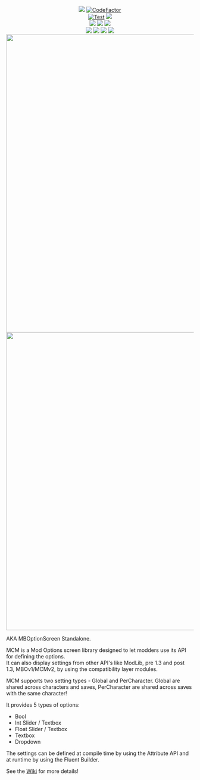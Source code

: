 <p align="center">
   <a href="https://github.com/Aragas/Bannerlord.MBOptionScreen" alt="Lines Of Code">
   <img src="https://tokei.rs/b1/github/Aragas/Bannerlord.MBOptionScreen?category=code" /></a>
   <a href="https://www.codefactor.io/repository/github/aragas/bannerlord.mboptionscreen"><img src="https://www.codefactor.io/repository/github/aragas/bannerlord.mboptionscreen/badge" alt="CodeFactor" /></a>
   </br>
   <a href="https://github.com/Aragas/Bannerlord.MBOptionScreen/actions?query=workflow%3ATest"><img src="https://github.com/Aragas/Bannerlord.MBOptionScreen/workflows/Test/badge.svg?branch=dev&event=push" alt="Test" /></a>
   <a href="https://codecov.io/gh/Aragas/Bannerlord.MBOptionScreen"><img src="https://codecov.io/gh/Aragas/Bannerlord.MBOptionScreen/branch/dev/graph/badge.svg" />
   </a>
   </br>
   <a href="https://www.nuget.org/packages/Bannerlord.MCM" alt="NuGet Bannerlord.MCM">
   <img src="https://img.shields.io/nuget/v/Bannerlord.MCM.svg?label=NuGet%20Bannerlord.MCM&colorB=blue" /></a>
   <a href="https://www.nuget.org/packages/Bannerlord.MCM.Integrated" alt="NuGet Bannerlord.MCM.Integrated">
   <img src="https://img.shields.io/nuget/v/Bannerlord.MCM.Integrated.svg?label=NuGet%20Bannerlord.MCM.Integrated&colorB=blue" /></a>
   <a href="https://mcm.bannerlord.aragas.org/">
	<img src="https://img.shields.io/badge/Documentation-%F0%9F%94%8D-blue?style=flat" />
	</a>
   </br>
   <a href="https://www.nexusmods.com/mountandblade2bannerlord/mods/612" alt="Nexus Mod Configuration Menu">
   <img src="https://img.shields.io/badge/Nexus-Mod%20Configuration%20Menu-yellow.svg" /></a>
   <a href="https://www.nexusmods.com/mountandblade2bannerlord/mods/612" alt="Nexus Mod Configuration Menu">
   <img src="https://img.shields.io/endpoint?url=https%3A%2F%2Fnexusmods-version-pzk4e0ejol6j.runkit.sh%3FgameId%3Dmountandblade2bannerlord%26modId%3D612" /></a>
   <a href="https://www.nexusmods.com/mountandblade2bannerlord/mods/612" alt="Nexus Mod Configuration Menu">
   <img src="https://img.shields.io/endpoint?url=https%3A%2F%2Fnexusmods-downloads-ayuqql60xfxb.runkit.sh%2F%3Ftype%3Dunique%26gameId%3D3174%26modId%3D612" /></a>
   <a href="https://www.nexusmods.com/mountandblade2bannerlord/mods/612" alt="Nexus Mod Configuration Menu">
   <img src="https://img.shields.io/endpoint?url=https%3A%2F%2Fnexusmods-downloads-ayuqql60xfxb.runkit.sh%2F%3Ftype%3Dtotal%26gameId%3D3174%26modId%3D612" /></a>
   </br>
   <img src="https://staticdelivery.nexusmods.com/mods/3174/images/headers/612_1592411190.jpg" width="800">
   </br>
   <img src="https://github.com/Aragas/Bannerlord.MBOptionScreen/blob/dev/resources/main.png?raw=true" width="800">
</p>



AKA MBOptionScreen Standalone.  
  
MCM is a Mod Options screen library designed to let modders use its API for defining the options.  
It can also display settings from other API's like ModLib, pre 1.3 and post 1.3, MBOv1/MCMv2, by using the compatibility layer modules.  
  
MCM supports two setting types - Global and PerCharacter. Global are shared across characters and saves, PerCharacter are shared across saves with the same character!  
  
It provides 5 types of options:
* Bool
* Int Slider / Textbox
* Float Slider / Textbox 
* Textbox
* Dropdown  
  
The settings can be defined at compile time by using the Attribute API and at runtime by using the Fluent Builder.  
  
See the [Wiki](https://github.com/Aragas/Bannerlord.MBOptionScreen/wiki/MCMv3) for more details!  
